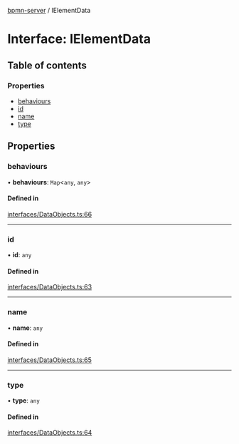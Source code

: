 [bpmn-server](../README.md) / IElementData

# Interface: IElementData

## Table of contents

### Properties

- [behaviours](IElementData.md#behaviours)
- [id](IElementData.md#id)
- [name](IElementData.md#name)
- [type](IElementData.md#type)

## Properties

### behaviours

• **behaviours**: `Map`\<`any`, `any`\>

#### Defined in

[interfaces/DataObjects.ts:66](https://bitbucket.org/ralphhanna/bpmn-server/src/2ac50a51/WebApp/bpmnServer/src/interfaces/DataObjects.ts#lines-66)

___

### id

• **id**: `any`

#### Defined in

[interfaces/DataObjects.ts:63](https://bitbucket.org/ralphhanna/bpmn-server/src/2ac50a51/WebApp/bpmnServer/src/interfaces/DataObjects.ts#lines-63)

___

### name

• **name**: `any`

#### Defined in

[interfaces/DataObjects.ts:65](https://bitbucket.org/ralphhanna/bpmn-server/src/2ac50a51/WebApp/bpmnServer/src/interfaces/DataObjects.ts#lines-65)

___

### type

• **type**: `any`

#### Defined in

[interfaces/DataObjects.ts:64](https://bitbucket.org/ralphhanna/bpmn-server/src/2ac50a51/WebApp/bpmnServer/src/interfaces/DataObjects.ts#lines-64)
